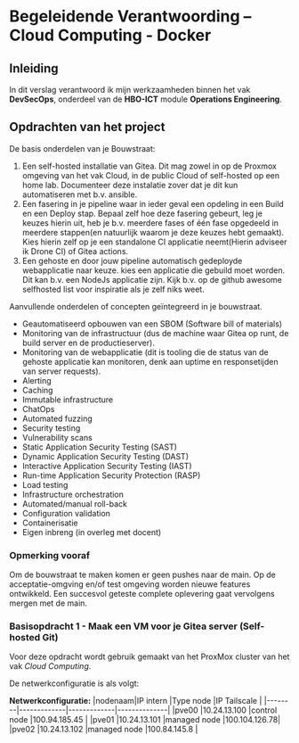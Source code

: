# Begeleidende Verantwoording – Cloud Computing - Docker

## Inleiding

In dit verslag verantwoord ik mijn werkzaamheden binnen het vak **DevSecOps**, onderdeel van de **HBO-ICT** module **Operations Engineering**.  

## Opdrachten van het project

De basis onderdelen van je Bouwstraat:
1. Een self-hosted installatie van Gitea. Dit mag zowel in op de Proxmox omgeving van het vak Cloud,
in de public Cloud of self-hosted op een home lab. Documenteer deze instalatie zover dat je dit kun
automatiseren met b.v. ansible.
2. Een fasering in je pipeline waar in ieder geval een opdeling in een Build en een Deploy stap. Bepaal
zelf hoe deze fasering gebeurt, leg je keuzes hierin uit, heb je b.v. meerdere fases of één fase
opgedeeld in meerdere stappen(en natuurlijk waarom je deze keuzes hebt gemaakt). Kies hierin zelf
op je een standalone CI applicatie neemt(Hierin adviseer ik Drone CI) of Gitea actions.
3. Een gehoste en door jouw pipeline automatisch gedeployde webapplicatie naar keuze. kies een
applicatie die gebuild moet worden. Dit kan b.v. een NodeJs applicatie zijn. Kijk b.v. op de github
awesome selfhosted list voor inspiratie als je zelf niks weet.

Aanvullende onderdelen of concepten geïntegreerd in je bouwstraat.
- Geautomatiseerd opbouwen van een SBOM (Software bill of materials)
- Monitoring van de infrastructuur (dus de machine waar Gitea op runt, de build server en de
productieserver).
- Monitoring van de webapplicatie (dit is tooling die de status van de gehoste applicatie kan
monitoren, denk aan uptime en responsetijden van server requests).
- Alerting
- Caching
- Immutable infrastructure
- ChatOps
- Automated fuzzing
- Security testing
- Vulnerability scans
- Static Application Security Testing (SAST)
- Dynamic Application Security Testing (DAST)
- Interactive Application Security Testing (IAST)
- Run-time Application Security Protection (RASP)
- Load testing
- Infrastructure orchestration
- Automated/manual roll-back
- Configuration validation
- Containerisatie
- Eigen inbreng (in overleg met docent)

### Opmerking vooraf

Om de bouwstraat te maken komen er geen pushes naar de main. Op de acceptatie-omgving en/of test omgeving worden nieuwe features ontwikkeld.
Een succesvol geteste complete oplevering gaat vervolgens mergen met de main.

### Basisopdracht 1 - Maak een VM voor je Gitea server (Self-hosted Git)

Voor deze opdracht wordt gebruik gemaakt van het ProxMox cluster van het vak *Cloud Computing*.  

De netwerkconfiguratie is als volgt:

**Netwerkconfiguratie:**
|nodenaam|IP intern    |Type node    |IP Tailscale  |
|--------|-------------|-------------|--------------|
|pve00   |10.24.13.100 |control node |100.94.185.45 |
|pve01   |10.24.13.101 |managed node |100.104.126.78|
|pve02   |10.24.13.102 |managed node |100.84.145.8  |

